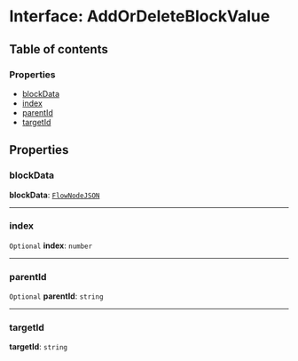 # Interface: AddOrDeleteBlockValue

## Table of contents

### Properties

* [blockData](/en/auto-docs/editor/interfaces/AddOrDeleteBlockValue.md#blockdata)
* [index](/en/auto-docs/editor/interfaces/AddOrDeleteBlockValue.md#index)
* [parentId](/en/auto-docs/editor/interfaces/AddOrDeleteBlockValue.md#parentid)
* [targetId](/en/auto-docs/editor/interfaces/AddOrDeleteBlockValue.md#targetid)

## Properties

### blockData

**blockData**: [`FlowNodeJSON`](/en/auto-docs/editor/interfaces/FlowNodeJSON.md)

***

### index

`Optional` **index**: `number`

***

### parentId

`Optional` **parentId**: `string`

***

### targetId

**targetId**: `string`
